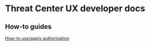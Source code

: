 # Threat Center UX developer docs

## How-to guides

[How-to use/apply authorisation](howto-use-authz.md)

